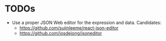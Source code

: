 # TODOs

* Use a proper JSON Web editor for the expression and data.
  Candidates:
  * https://github.com/sujinleeme/react-json-editor
  * https://github.com/josdejong/jsoneditor

